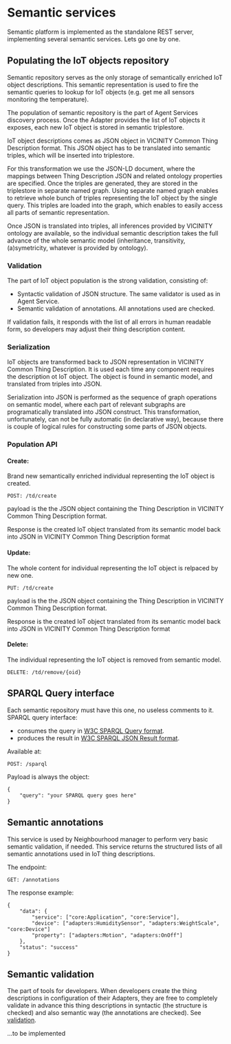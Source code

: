 # Semantic services

Semantic platform is implemented as the standalone REST server, implementing
several semantic services. Lets go one by one.

## Populating the IoT objects repository

Semantic repository serves as the only storage of semantically enriched IoT object
descriptions. This semantic representation is used to fire the semantic queries to
lookup for IoT objects (e.g. get me all sensors monitoring the temperature).

The population of semantic repository is the part of Agent Services
discovery process. Once the Adapter provides the list of IoT objects it exposes,
each new IoT object is stored in semantic triplestore.

IoT object descriptions comes as JSON object in VICINITY Common Thing Description format.
This JSON object has to be translated into semantic triples, which will be inserted
into triplestore.

For this transformation we use the JSON-LD document, where the mappings between
Thing Description JSON and related ontology properties are specified. Once the
triples are generated, they are stored in the triplestore in separate named graph.
Using separate named graph enables to retrieve whole bunch of triples representing the IoT object by the single query.
This triples are loaded into the graph, which enables to easily access
all parts of semantic representation.

Once JSON is translated into triples, all inferences provided by VICINITY ontology
are available, so the individual semantic description takes the full advance of the whole
semantic model (inheritance, transitivity, (a)symetricity, whatever is provided by
ontology).

### Validation

The part of IoT object population is the strong validation, consisting of:
* Syntactic validation of JSON structure. The same validator is used as in Agent Service.
* Semantic validation of annotations. All annotations used are checked.

If validation fails, it responds with the list of all errors in human readable form, so
developers may adjust their thing description content.

### Serialization

IoT objects are transformed back to JSON representation in VICINITY Common Thing Description.
It is used each time any component requires the description ot IoT object. The object
is found in semantic model, and translated from triples into JSON.

Serialization into JSON is performed as the sequence of graph operations on semantic
model, where each part of relevant subgraphs are programatically translated into
JSON construct. This transformation, unfortunately, can not be fully automatic
(in declarative way), because there is couple of logical rules for constructing
some parts of JSON objects.


### Population API

#### Create:

Brand new semantically enriched individual representing the IoT object is created.

```
POST: /td/create
```

payload is the the JSON object containing the Thing Description in VICINITY Common
Thing Description format.

Response is the created IoT object translated from its semantic model back into
JSON in VICINITY Common Thing Description format

#### Update:

The whole content for individual representing the IoT object is relpaced by new one.

```
PUT: /td/create
```

payload is the the JSON object containing the Thing Description in VICINITY Common
Thing Description format.

Response is the created IoT object translated from its semantic model back into
JSON in VICINITY Common Thing Description format


#### Delete:

The individual representing the IoT object is removed from semantic model.

```
DELETE: /td/remove/{oid}
```

## SPARQL Query interface

Each semantic repository must have this one, no useless comments to it.
SPARQL query interface:
* consumes the query in [W3C SPARQL Query format](https://www.w3.org/TR/rdf-sparql-query/).
* produces the result in [W3C SPARQL JSON Result format](https://www.w3.org/TR/rdf-sparql-json-res/).

Available at:

```
POST: /sparql
```

Payload is always the object:
```
{
    "query": "your SPARQL query goes here"
}
```


## Semantic annotations

This service is used by Neighbourhood manager to perform very basic semantic
validation, if needed. This service returns the structured lists of
 all semantic annotations used in IoT thing descriptions.

The endpoint:

```
GET: /annotations
```

The response example:

```
{
	"data": {
		"service": ["core:Application", "core:Service"],
		"device": ["adapters:HumiditySensor", "adapters:WeightScale", "core:Device"]
		"property": ["adapters:Motion", "adapters:OnOff"]
	},
	"status": "success"
}
```

## Semantic validation

The part of tools for developers. When developers create the thing descriptions
in configuration of their Adapters, they are free to completely validate in advance
this thing descriptions in syntactic (the structure is checked)
and also semantic way (the annotations are checked). See [validation](#validation).

...to be implemented